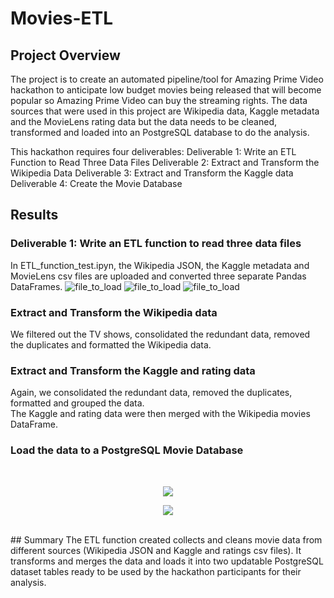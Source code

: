 # Movies-ETL
## Project Overview
The project is to create an automated pipeline/tool for Amazing Prime Video hackathon to anticipate low budget movies being released that will become popular so Amazing Prime Video can buy the streaming rights. The data sources that were used in this project are Wikipedia data, Kaggle metadata and the MovieLens rating data but the data needs to be cleaned, transformed and loaded into an PostgreSQL database to do the analysis.  

This hackathon requires four deliverables:
Deliverable 1: Write an ETL Function to Read Three Data Files
Deliverable 2: Extract and Transform the Wikipedia Data
Deliverable 3: Extract and Transform the Kaggle data
Deliverable 4: Create the Movie Database

## Results

### Deliverable 1: Write an ETL function to read three data files 
In ETL_function_test.ipyn, the Wikipedia JSON, the Kaggle metadata and MovieLens csv files are uploaded and converted three separate Pandas DataFrames. 
![file_to_load](Screenshots/file_to_load.png)
![file_to_load](Screenshots/file_to_load.png)
![file_to_load](Screenshots/file_to_load.png)
<br/>

### Extract and Transform the Wikipedia data
We filtered out the TV shows, consolidated the redundant data, removed the duplicates and formatted the Wikipedia data.
<br/>

### Extract and Transform the Kaggle and rating data
Again, we consolidated the redundant data, removed the duplicates, formatted and grouped the data.\
The Kaggle and rating data were then merged with the Wikipedia movies DataFrame.

### Load the data to a PostgreSQL Movie Database
<br/>
<p align="center">
  <img src="https://user-images.githubusercontent.com/68669675/93714176-9c6dec00-fb26-11ea-976c-c7d21e2fee0b.png"> 
</p>
<p align="center">
  <img src="https://user-images.githubusercontent.com/68669675/93714179-9d9f1900-fb26-11ea-815d-d14fee9755a4.png"> 
</p>
<br/>
## Summary
The ETL function created collects and cleans movie data from different sources (Wikipedia JSON and Kaggle and ratings csv files). It transforms and merges the data and loads it into two updatable PostgreSQL dataset tables ready to be used by the hackathon participants for their analysis.
